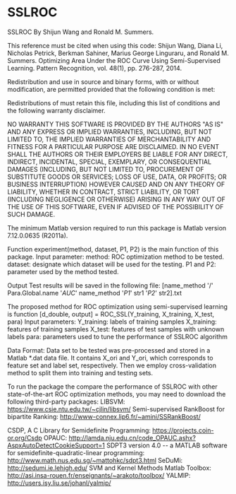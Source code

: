 # SSLROC
SSLROC
By Shijun Wang and Ronald M. Summers. 

This reference must be cited when using this code:
Shijun Wang, Diana Li, Nicholas Petrick, Berkman Sahiner, Marius George Linguraru, and Ronald
M. Summers. Optimizing Area Under the ROC Curve Using Semi-Supervised Learning. Pattern
Recognition, vol. 48(1), pp. 276-287, 2014.


Redistribution and use in source and binary forms, with or without modification, are permitted provided that the following condition is met:

Redistributions of must retain this file, including this list of conditions and the following warranty disclaimer.

NO WARRANTY
THIS SOFTWARE IS PROVIDED BY THE AUTHORS "AS IS" AND ANY EXPRESS OR IMPLIED WARRANTIES, INCLUDING, BUT NOT LIMITED TO, THE IMPLIED WARRANTIES OF MERCHANTABILITY AND FITNESS FOR A PARTICULAR PURPOSE ARE DISCLAIMED.  IN NO EVENT SHALL THE AUTHORS OR THEIR EMPLOYERS BE LIABLE FOR ANY DIRECT, INDIRECT, INCIDENTAL, SPECIAL, EXEMPLARY, OR CONSEQUENTIAL DAMAGES (INCLUDING, BUT NOT LIMITED TO, PROCUREMENT OF SUBSTITUTE GOODS OR SERVICES; LOSS OF USE, DATA, OR PROFITS; OR BUSINESS INTERRUPTION) HOWEVER CAUSED AND ON ANY THEORY OF LIABILITY, WHETHER IN CONTRACT, STRICT LIABILITY, OR TORT (INCLUDING NEGLIGENCE OR OTHERWISE) ARISING IN ANY WAY OUT OF THE USE OF THIS SOFTWARE, EVEN IF ADVISED OF THE POSSIBILITY OF SUCH DAMAGE.


The minimum Matlab version required to run this package is Matlab version 7.12.0.0635 (R2011a).

Function experiment(method, dataset, P1, P2) is the main function of this package.
Input parameter:
method: ROC optimization method to be tested.
dataset: designate which dataset will be used for the testing.
P1 and P2: parameter used by the method tested.

Output
Test results will be saved in the following file:
[name_method '/' Para.Global.name '_AUC_' name_method '_P1_' str1 '_P2_' str2].txt

The proposed method for ROC optimization using semi-supervised learning is 
function [d_double, output] = ROC_SSL(Y_training, X_training, X_test, para)
Input parameters:
Y_training: labels of training samples
X_training: features of training samples
X_test: features of test samples with unknown labels
para: parameters used to tune the performance of SSLROC algorithm

Data Format:
Data set to be tested was pre-processed and stored in a Matlab *.dat data file. It contains X_ori and Y_ori, which corresponds to feature set and label set, respectively. Then we employ cross-validation method to split them into training and testing sets.

To run the package the compare the performance of SSLROC with other state-of-the-art ROC optimization methods, you may need to download the following third-party packages:
LIBSVM: 
https://www.csie.ntu.edu.tw/~cjlin/libsvm/
Semi-supervised RankBoost for bipartite Ranking:
http://www-connex.lip6.fr/~amini/SSRankBoost/
 
CSDP, A C Library for Semidefinite Programming:
https://projects.coin-or.org/Csdp
OPAUC:
http://lamda.nju.edu.cn/code_OPAUC.ashx?AspxAutoDetectCookieSupport=1
SDPT3 version 4.0 -- a MATLAB software for semidefinite-quadratic-linear programming:
http://www.math.nus.edu.sg/~mattohkc/sdpt3.html
SeDuMi:
http://sedumi.ie.lehigh.edu/
SVM and Kernel Methods Matlab Toolbox:
http://asi.insa-rouen.fr/enseignants/~arakoto/toolbox/
YALMIP:
http://users.isy.liu.se/johanl/yalmip/
